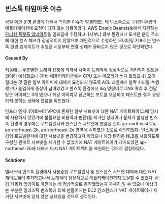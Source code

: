## 빈스톡 타임아웃 이슈
금일 메인 운영 환경에 대해서 특이한 이슈가 발생하였는데 빈스톡으로 구성한 환경의 애플리케이션에 요청이 되지 않는 상황이었다. AWS Elastic Beanstalk에서 지원하는 [관리형 플랫폼 업데이트](https://docs.aws.amazon.com/ko_kr/elasticbeanstalk/latest/dg/environment-platform-update-managed.html)을 일요일에 수행하고나서부터 외부 환경에서 도메인 운영 주소에 대한 헬스 체크가 정상적이지 않았으며 개인적으로 수행하던 모니터링 지표로는 빈스톡 환경 업데이트가 수행된 시점부터 연결 상태가 올바르지 않은 것으로 확인되었다.

#### Caused By
처음에는 무분별한 트래픽 요청에 의해서 나머지 트래픽이 정상적으로 처리되지 않았을 것이라 예상했으나 (자바 애플리케이션에서 CPU 또는 메모리가 높지 않았으나) 오래 걸리는 것 같은 일부 아이피에 대해서 요청되지 않도록 ACL 레벨에서 블락 처리를 수행했으나 동일하게 증상이 남아있었고 빈스톡 환경에서 dig 명령어로 DNS 쿼리 후 전달받은 아이피는 3개 였으나 해당 아이피로 접근하는 포트를 오픈하고 테스트한 결과 응답하지 못하는 상태에 있음을 확인했다.

인프라 엔지니어로부터 VPC에 존재한 일부 서브넷에 대한 NAT 게이트웨이(그때 당시에 사용하지 않았기에 불필요한 비용이라 판단)를 제거한 상태이나 문제가 발생한 빈스톡 환경의 경우에는 로드밸런서와 인스턴스 서브넷에 연결된 것이 ap-northeast-2a, ap-northeast-2b, ap-northeast-2c 영역에 속하였던 것으로 확인되었다. 빈스톡 환경의 로드밸런서에 대한 서브넷을 변경하고자 하였으나 해당 환경은 NLB를 사용하도록 구성한 관계로 서브넷을 제거할 수 없었기에 NAT 게이트웨이가 제거되었던 ap-northeast-2b에 대해서 다시 NAT 게이트웨이를 복원하는 것으로 결정하였다.

#### Solutions
엘라스틱 빈스톡 환경에서 사용중인 로드밸런서 및 인스턴스 서브넷 대역에 대한 NAT 게이트웨이 추가하고나서 트래픽이 정상적으로 애플리케이션까지 도달할 수 있었다. 환경 자동화 업데이트 이전에는 왜 정상적으로 동작했었는지 자세히 알 수 없으나 예상되는 부분은 엘라스틱 빈스톡에 의해 만들어지는 EC2 인스턴스가 NAT 게이트웨이가 제거된 서브넷에 있지 않은 상태였을 것으로 생각된다.
